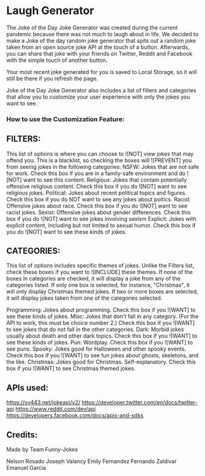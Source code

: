 # Laugh Generator

The Joke of the Day Joke Generator was created during the current pandemic because there was not much to laugh about in life. We decided to make a Joke of the day random joke generator that spits out a random joke taken from an open source joke API at the touch of a button. Afterwards, you can share that joke with your friends on Twitter, Reddit and Facebook with the simple touch of another button.

Your most recent joke generated for you is saved to Local Storage, so it will still be there if you refresh the page.

Joke of the Day Joke Generator also includes a list of filters and categories that allow you to customize your user experience with only the jokes you want to see. 

### How to use the Customization Feature:

## FILTERS:

This list of options is where you can choose to ![NOT] view jokes that may offend you.
This is a blacklist, so checking the boxes will ![PREVENT] you from seeing jokes in the following categories:
NSFW: Jokes that are not safe for work. Check this box if you are in a family-safe environment and do ![NOT] want to see this content.
Religious: Jokes that contain potentially offensive religious content. Check this box if you do ![NOT] want to see religious jokes.
Political: Jokes about recent political topics and figures. Check this box if you do NOT want to see any jokes about poltics.
Racist: Offensive jokes about race. Check this box if you do ![NOT] want to see racist jokes.
Sexist: Offensive jokes about gender differences. Check this box if you do ![NOT] want to see jokes involving sexism
Explicit: Jokes with explicit content, including but not limited to sexual humor. Check this box if you do ![NOT] want to see these kinds of jokes.


## CATEGORIES:

This list of options includes specific themes of jokes. Unlike the Filters list, check these boxes if you want to ![INCLUDE] these themes. If none of the boxes in categories are checked, it will display a joke from any of the categories listed. If only one box is selected, for instance, "Christmas", it will only display Christmas themed jokes. If two or more boxes are selected, it will display jokes taken from one of the categories selected.

Programming: Jokes about programming. Check this box if you ![WANT] to see these kinds of jokes.
Misc: Jokes that don't fall in any category. (For the API to work, this must be choice number 2.) Check this box if you ![WANT] to see jokes that do not fall in the other categories.
Dark: Morbid jokes usually about death and other dark topics. Check this box if you ![WANT] to see these kinds of jokes.
Pun: Wordplay. Check this box if you ![WANT] to see puns.
Spooky: Jokes good for Halloween and other spooky events. Check this box if you ![WANT] to see fun jokes about ghosts, skeletons, and the like.
Christmas: Jokes good for Christmas. Self-explanatory. Check this box if you ![WANT] to see Christmas themed jokes.

## APIs used:

https://sv443.net/jokeapi/v2/
https://developer.twitter.com/en/docs/twitter-api
https://www.reddit.com/dev/api
https://developers.facebook.com/docs/apis-and-sdks


## Credits:

Made by Team Funny-Jokes

Nelson Rosado
Joseph Valancy
Emily Fernandez
Fernando Zaldivar
Emanuel Garcia